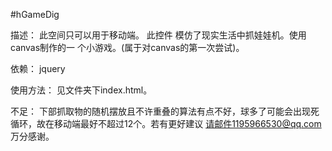 #hGameDig

描述：
    此空间只可以用于移动端。
    此控件 模仿了现实生活中抓娃娃机。使用canvas制作的一 个小游戏。(属于对canvas的第一次尝试)。

依赖：
    jquery

使用方法：
    见文件夹下index.html。


不足：
    下部抓取物的随机摆放且不许重叠的算法有点不好，球多了可能会出现死循环，故在移动端最好不超过12个。若有更好建议 请邮件1195966530@qq.com 万分感谢。



